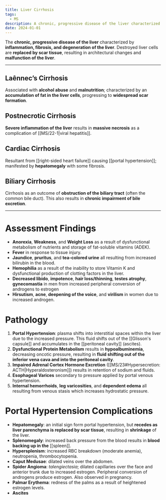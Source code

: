 ```yaml
---
title: Liver Cirrhosis
tags:
  - MS
description: A chronic, progressive disease of the liver characterized  by inflammation, fibrosis, and degeneration of the liver parenchymal cells.
date: 2024-01-01
---
```

The **chronic, progressive disease of the liver** characterized by **inflammation, fibrosis, and degeneration of the liver**. Destroyed liver cells are **replaced by scar tissue**, resulting in architectural changes and **malfunction of the liver**.
___
## Laênnec’s Cirrhosis
Associated with **alcohol abuse** and **malnutrition**; characterized by an **accumulation of fat in the liver cells**, progressing to **widespread scar formation**.
## Postnecrotic Cirrhosis
**Severe inflammation of the liver** results in **massive necrosis** as a complication of [[MS/22-1|viral hepatitis]].
## Cardiac Cirrhosis
Resultant from [[right-sided heart failure]] causing [[portal hypertension]]; manifested by **hepatomegaly** with some fibrosis.
## Biliary Cirrhosis
Cirrhosis as an outcome of **obstruction of the biliary tract** (often the common bile duct). This also results in **chronic impairment of bile excretion**.
___
# Assessment Findings
- **Anorexia**, **Weakness**, and **Weight Loss** as a result of dysfunctional metabolism of nutrients and storage of fat-soluble vitamins (ADEK).
- **Fever** in response to tissue injury.
- **Jaundice**, **pruritus**, and **tea-colored urine** all resulting from increased bilirubin in the blood.
- **Hemophilia** as a result of the inability to store Vitamin K and dysfunctional production of clotting factors in the liver.
- **Decreased libido**, **impotence**, **hair loss/thinning**, **testes atrophy**, **gynecomastia** in men from increased peripheral conversion of androgens to estrogen
- **Hirsutism**, **acne**, **deepening of the voice**, and **virilism** in women due to increased androgen.
# Pathology
1. **Portal Hypertension**: plasma shifts into interstitial spaces within the liver due to the increased pressure. This fluid shifts out of the [[Glisson's capsule]] and accumulates in the [[peritoneal cavity]] (ascites).
2. **Dysfunctional Protein Metabolism** results in **hypoalbuminemia**, decreasing oncotic pressure, resulting in **fluid shifting out of the inferior vena cava and into the peritoneal cavity**.
3. **Impaired Adrenal Cortex Hormone Excretion** ([[MS/23#Hypersecretion: ACTH|Hyperaldosteronism]]) results in retention of sodium and fluids.
4. **Esophageal Varices** secondary to pressure applied by portal venous hypertension.
5. **Internal hemorrhoids**, **leg varicosities**, and **dependent edema** all resulting from venous stasis which increases hydrostatic pressure.
# Portal Hypertension Complications
- **Hepatomegaly**: an initial sign form portal hypertension, but **recedes as liver parenchyma is replaced by scar tissue**, resulting in **shrinkage** of the liver.
- **Splenomegaly**: increased back pressure from the blood results in **blood backing up in the** [[spleen]].
- **Hypersplenism**: increased RBC breakdown (moderate anemia), neutropenia, thrombocytopenia.
- **Caput Medusae**: dilated veins over the abdomen.
- **Spider Angioma**: *talengiectasia*; dilated capillaries over the face and anterior trunk due to increased estrogen. Peripheral conversion of androgens produce estrogen. Also observed in pregnancy.
- **Palmar Erythema**: redness of the palms as a result of heightened estrogen levels.
- **Ascites**